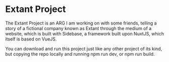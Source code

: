 # Extant Project
The Extant Project is an ARG I am working on with some friends, telling a story of a fictional company known as Extant through the medium of a website, which is built with Sidebase, a framework built upon NuxtJS, which itself is based on VueJS.

You can download and run this project just like any other project of its kind, but copying the repo locally and running npm run dev, or npm run build.
